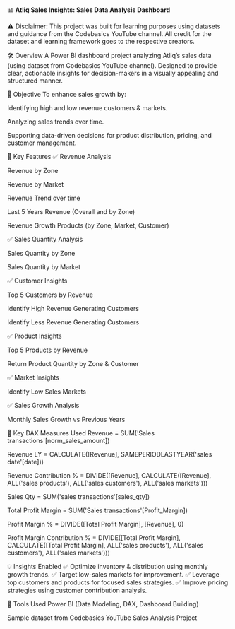 📊 **Atliq Sales Insights: Sales Data Analysis Dashboard**

⚠️ Disclaimer:
This project was built for learning purposes using datasets and guidance from the Codebasics YouTube channel. All credit for the dataset and learning framework goes to the respective creators.

🛠️ Overview
A Power BI dashboard project analyzing Atliq’s sales data (using dataset from Codebasics YouTube channel).
Designed to provide clear, actionable insights for decision-makers in a visually appealing and structured manner.

🎯 Objective
To enhance sales growth by:

Identifying high and low revenue customers & markets.

Analyzing sales trends over time.

Supporting data-driven decisions for product distribution, pricing, and customer management.

🚀 Key Features
✅ Revenue Analysis

Revenue by Zone

Revenue by Market

Revenue Trend over time

Last 5 Years Revenue (Overall and by Zone)

Revenue Growth Products (by Zone, Market, Customer)

✅ Sales Quantity Analysis

Sales Quantity by Zone

Sales Quantity by Market

✅ Customer Insights

Top 5 Customers by Revenue

Identify High Revenue Generating Customers

Identify Less Revenue Generating Customers

✅ Product Insights

Top 5 Products by Revenue

Return Product Quantity by Zone & Customer

✅ Market Insights

Identify Low Sales Markets

✅ Sales Growth Analysis

Monthly Sales Growth vs Previous Years

🧮 Key DAX Measures Used
Revenue = SUM('Sales transactions'[norm_sales_amount])

Revenue LY = CALCULATE([Revenue], SAMEPERIODLASTYEAR('sales date'[date]))

Revenue Contribution % = DIVIDE([Revenue], CALCULATE([Revenue], ALL('sales products'), ALL('sales customers'), ALL('sales markets')))

Sales Qty = SUM('sales transactions'[sales_qty])

Total Profit Margin = SUM('Sales transactions'[Profit_Margin])

Profit Margin % = DIVIDE([Total Profit Margin], [Revenue], 0)

Profit Margin Contribution % = DIVIDE([Total Profit Margin], CALCULATE([Total Profit Margin], ALL('sales products'), ALL('sales customers'), ALL('sales markets')))

💡 Insights Enabled
✅ Optimize inventory & distribution using monthly growth trends.
✅ Target low-sales markets for improvement.
✅ Leverage top customers and products for focused sales strategies.
✅ Improve pricing strategies using customer contribution analysis.

📂 Tools Used
Power BI (Data Modeling, DAX, Dashboard Building)

Sample dataset from Codebasics YouTube Sales Analysis Project

